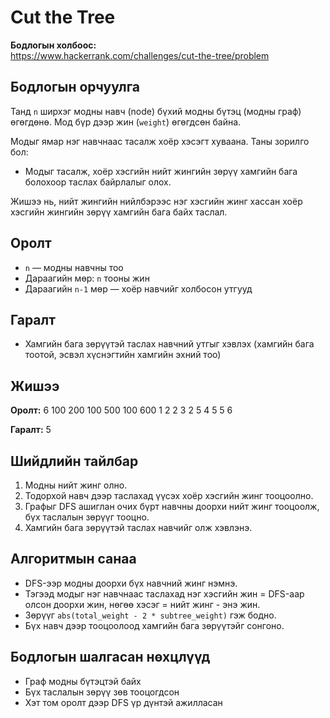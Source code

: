 # Cut the Tree

**Бодлогын холбоос:**  
https://www.hackerrank.com/challenges/cut-the-tree/problem

## Бодлогын орчуулга

Танд `n` ширхэг модны навч (node) бүхий модны бүтэц (модны граф) өгөгдөнө. Мод бүр дээр жин (`weight`) өгөгдсөн байна.

Модыг ямар нэг навчнаас тасалж хоёр хэсэгт хуваана. Таны зорилго бол:

- Модыг тасалж, хоёр хэсгийн нийт жингийн зөрүү хамгийн бага болохоор таслах байрлалыг олох.

Жишээ нь, нийт жингийн нийлбэрээс нэг хэсгийн жинг хассан хоёр хэсгийн жингийн зөрүү хамгийн бага байх таслал.

## Оролт

- `n` — модны навчны тоо
- Дараагийн мөр: `n` тооны жин
- Дараагийн `n-1` мөр — хоёр навчийг холбосон утгууд

## Гаралт

- Хамгийн бага зөрүүтэй таслах навчний утгыг хэвлэх (хамгийн бага тоотой, эсвэл хүснэгтийн хамгийн эхний тоо)

## Жишээ

**Оролт:**
6
100 200 100 500 100 600
1 2
2 3
2 5
4 5
5 6

**Гаралт:**
5

## Шийдлийн тайлбар

1. Модны нийт жинг олно.
2. Тодорхой навч дээр таслахад үүсэх хоёр хэсгийн жинг тооцоолно.
3. Графыг DFS ашиглан очих бүрт навчны доорхи нийт жинг тооцоолж, бүх таслалын зөрүүг тооцно.
4. Хамгийн бага зөрүүтэй таслах навчийг олж хэвлэнэ.

## Алгоритмын санаа

- DFS-ээр модны доорхи бүх навчний жинг нэмнэ.
- Тэгээд модыг нэг навчнаас таслахад нэг хэсгийн жин = DFS-аар олсон доорхи жин, нөгөө хэсэг = нийт жинг - энэ жин.
- Зөрүүг `abs(total_weight - 2 * subtree_weight)` гэж бодно.
- Бүх навч дээр тооцоолоод хамгийн бага зөрүүтэйг сонгоно.

## Бодлогын шалгасан нөхцлүүд

- Граф модны бүтэцтэй байх
- Бүх таслалын зөрүү зөв тооцогдсон
- Хэт том оролт дээр DFS үр дүнтэй ажилласан